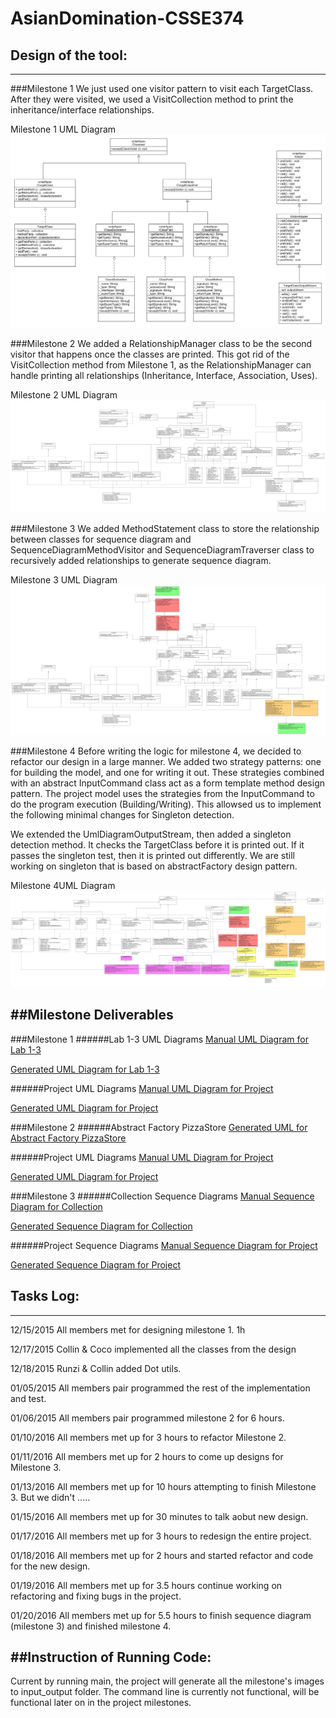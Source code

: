 # AsianDomination-CSSE374

## Design of the tool:
---
###Milestone 1 
We just used one visitor pattern to visit each TargetClass. After they were visited, we used a VisitCollection method to print the inheritance/interface relationships. 

Milestone 1 UML Diagram 
![milestone1uml](https://github.com/ctrokid/AsianDomination-CSSE374/blob/master/AsianDomination/docs/Milestone1UML.jpg)

###Milestone 2
We added a RelationshipManager class to be the second visitor that happens once the classes are printed. This got rid of the VisitCollection method from Milestone 1, as the RelationshipManager can handle printing all relationships (Inheritance, Interface, Association, Uses). 

Milestone 2 UML Diagram
![milestone2uml](https://github.com/ctrokid/AsianDomination-CSSE374/blob/master/AsianDomination/docs/Milestone2UML.jpg)

###Milestone 3
We added MethodStatement class to store the relationship between classes for sequence diagram and SequenceDiagramMethodVisitor and SequenceDiagramTraverser class to recursively added relationships to generate sequence diagram. 

Milestone 3 UML Diagram
![miletone3uml](https://github.com/ctrokid/AsianDomination-CSSE374/blob/master/AsianDomination/docs/Milestone3UML.jpg)



###Milestone 4
Before writing the logic for milestone 4, we decided to refactor our design in a large manner. We added two strategy patterns: one for building the model, and one for writing it out. These strategies combined with an abstract InputCommand class act as a form template method design pattern. The project model uses the strategies from the InputCommand to do the program execution (Building/Writing). This allowsed us to implement the following minimal changes for Singleton detection.

We extended the UmlDiagramOutputStream, then added a singleton detection method. It checks the TargetClass before it is printed out. If it passes the singleton test, then it is printed out differently. We are still working on singleton that is based on abstractFactory design pattern.

Milestone 4UML Diagram
![milestone4uml](https://github.com/ctrokid/AsianDomination-CSSE374/blob/master/AsianDomination/docs/Milestone4UML.jpg)

##Milestone Deliverables
---
###Milestone 1
######Lab 1-3 UML Diagrams
[Manual UML Diagram for Lab 1-3](https://github.com/ctrokid/AsianDomination-CSSE374/blob/master/AsianDomination/docs/M1lab1-3ManualUML.PNG)

[Generated UML Diagram for Lab 1-3](https://github.com/ctrokid/AsianDomination-CSSE374/blob/master/AsianDomination/docs/M1lab1-3GeneratedUML.pdf)

######Project UML Diagrams
[Manual UML Diagram for Project](https://github.com/ctrokid/AsianDomination-CSSE374/blob/master/AsianDomination/docs/Milestone1UML.jpg)

[Generated UML Diagram for Project](https://github.com/ctrokid/AsianDomination-CSSE374/blob/master/AsianDomination/docs/M1projectGeneratedUML.pdf)

###Milestone 2
######Abstract Factory PizzaStore
[Generated UML for Abstract Factory PizzaStore](https://github.com/ctrokid/AsianDomination-CSSE374/blob/master/AsianDomination/docs/M2AbstractFactoryPizzaStoreUML.pdf)

######Project UML Diagrams
[Manual UML Diagram for Project](https://github.com/ctrokid/AsianDomination-CSSE374/blob/master/AsianDomination/docs/Milestone2UML.jpg)

[Generated UML Diagram for Project](https://github.com/ctrokid/AsianDomination-CSSE374/blob/master/AsianDomination/docs/M2ProjectGeneratedUML.pdf)

###Milestone 3
######Collection Sequence Diagrams
[Manual Sequence Diagram for Collection](https://github.com/ctrokid/AsianDomination-CSSE374/blob/master/AsianDomination/docs/M3CollectionManualSequence.png)

[Generated Sequence Diagram for Collection](https://github.com/ctrokid/AsianDomination-CSSE374/blob/master/AsianDomination/demo_diagrams/M3CollectionsSD.PNG)

######Project Sequence Diagrams
[Manual Sequence Diagram for Project](https://github.com/ctrokid/AsianDomination-CSSE374/blob/master/AsianDomination/docs/M3ProjectManualSequence.jpg)

[Generated Sequence Diagram for Project](https://github.com/ctrokid/AsianDomination-CSSE374/blob/master/AsianDomination/demo_diagrams/ProjectSD.PNG)


## Tasks Log:
---
12/15/2015
All members met for designing milestone 1. 
1h

12/17/2015
Collin & Coco implemented all the classes from the design

12/18/2015
Runzi & Collin added Dot utils.

01/05/2015
All members pair programmed the rest of the implementation and test.

01/06/2015
All members pair programmed milestone 2 for 6 hours.

01/10/2016
All members met up for 3 hours to refactor Milestone 2.

01/11/2016
All members met up for 2 hours to come up designs for Milestone 3.

01/13/2016
All members met up for 10 hours attempting to finish Milestone 3. But we didn't .....

01/15/2016
All members met up for 30 minutes to talk aobut new design.

01/17/2016
All members met up for 3 hours to redesign the entire project.

01/18/2016
All members met up for 2 hours and started refactor and code for the new design.

01/19/2016
All members met up for 3.5 hours continue working on refactoring and fixing bugs in the project.

01/20/2016
All members met up for 5.5 hours to finish sequence diagram (milestone 3) and finished milestone 4.


##Instruction of Running Code:
---
Current by running main, the project will generate all the milestone's images to input_output folder. The command line is currently not functional, will be functional later on in the project milestones.
